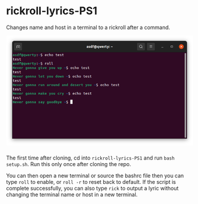 # rickroll-lyrics-PS1
Changes name and host in a terminal to a rickroll after a command.

![GUI image](https://raw.githubusercontent.com/Glitchii/rickroll-lyrics-PS1/main/terminal.png)

###  
The first time after cloning, cd into `rickroll-lyrics-PS1` and  run `bash setup.sh`. Run this only once after cloning the repo.
  
  
You can then open a new terminal or source the bashrc file then you can type `roll` to enable, or `roll -r` to reset back to default.
If the script is complete successfully, you can also type `rick` to output a lyric without changing the terminal name or host in a new terminal.
